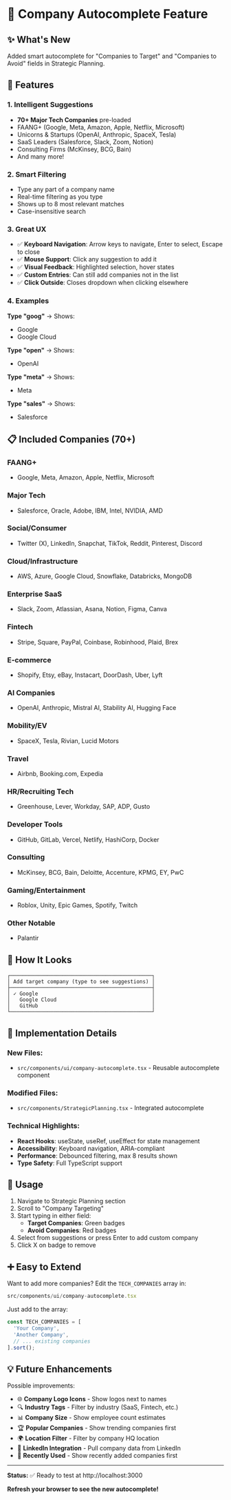 # 🏢 Company Autocomplete Feature

## ✨ What's New

Added smart autocomplete for "Companies to Target" and "Companies to Avoid" fields in Strategic Planning.

## 🎯 Features

### **1. Intelligent Suggestions**
- **70+ Major Tech Companies** pre-loaded
- FAANG+ (Google, Meta, Amazon, Apple, Netflix, Microsoft)
- Unicorns & Startups (OpenAI, Anthropic, SpaceX, Tesla)
- SaaS Leaders (Salesforce, Slack, Zoom, Notion)
- Consulting Firms (McKinsey, BCG, Bain)
- And many more!

### **2. Smart Filtering**
- Type any part of a company name
- Real-time filtering as you type
- Shows up to 8 most relevant matches
- Case-insensitive search

### **3. Great UX**
- ✅ **Keyboard Navigation**: Arrow keys to navigate, Enter to select, Escape to close
- ✅ **Mouse Support**: Click any suggestion to add it
- ✅ **Visual Feedback**: Highlighted selection, hover states
- ✅ **Custom Entries**: Can still add companies not in the list
- ✅ **Click Outside**: Closes dropdown when clicking elsewhere

### **4. Examples**

**Type "goog"** → Shows:
- Google
- Google Cloud

**Type "open"** → Shows:
- OpenAI

**Type "meta"** → Shows:
- Meta

**Type "sales"** → Shows:
- Salesforce

## 📋 Included Companies (70+)

### FAANG+
- Google, Meta, Amazon, Apple, Netflix, Microsoft

### Major Tech
- Salesforce, Oracle, Adobe, IBM, Intel, NVIDIA, AMD

### Social/Consumer
- Twitter (X), LinkedIn, Snapchat, TikTok, Reddit, Pinterest, Discord

### Cloud/Infrastructure
- AWS, Azure, Google Cloud, Snowflake, Databricks, MongoDB

### Enterprise SaaS
- Slack, Zoom, Atlassian, Asana, Notion, Figma, Canva

### Fintech
- Stripe, Square, PayPal, Coinbase, Robinhood, Plaid, Brex

### E-commerce
- Shopify, Etsy, eBay, Instacart, DoorDash, Uber, Lyft

### AI Companies
- OpenAI, Anthropic, Mistral AI, Stability AI, Hugging Face

### Mobility/EV
- SpaceX, Tesla, Rivian, Lucid Motors

### Travel
- Airbnb, Booking.com, Expedia

### HR/Recruiting Tech
- Greenhouse, Lever, Workday, SAP, ADP, Gusto

### Developer Tools
- GitHub, GitLab, Vercel, Netlify, HashiCorp, Docker

### Consulting
- McKinsey, BCG, Bain, Deloitte, Accenture, KPMG, EY, PwC

### Gaming/Entertainment
- Roblox, Unity, Epic Games, Spotify, Twitch

### Other Notable
- Palantir

## 🎨 How It Looks

```
┌──────────────────────────────────────────────┐
│ Add target company (type to see suggestions) │
├──────────────────────────────────────────────┤
│ ✓ Google                                     │
│   Google Cloud                               │
│   GitHub                                     │
└──────────────────────────────────────────────┘
```

## 🔧 Implementation Details

### New Files:
- `src/components/ui/company-autocomplete.tsx` - Reusable autocomplete component

### Modified Files:
- `src/components/StrategicPlanning.tsx` - Integrated autocomplete

### Technical Highlights:
- **React Hooks**: useState, useRef, useEffect for state management
- **Accessibility**: Keyboard navigation, ARIA-compliant
- **Performance**: Debounced filtering, max 8 results shown
- **Type Safety**: Full TypeScript support

## 🚀 Usage

1. Navigate to Strategic Planning section
2. Scroll to "Company Targeting"
3. Start typing in either field:
   - **Target Companies**: Green badges
   - **Avoid Companies**: Red badges
4. Select from suggestions or press Enter to add custom company
5. Click X on badge to remove

## ➕ Easy to Extend

Want to add more companies? Edit the `TECH_COMPANIES` array in:
```typescript
src/components/ui/company-autocomplete.tsx
```

Just add to the array:
```typescript
const TECH_COMPANIES = [
  'Your Company',
  'Another Company',
  // ... existing companies
].sort();
```

## 💡 Future Enhancements

Possible improvements:
- 🌐 **Company Logo Icons** - Show logos next to names
- 🔍 **Industry Tags** - Filter by industry (SaaS, Fintech, etc.)
- 📊 **Company Size** - Show employee count estimates
- 🏆 **Popular Companies** - Show trending companies first
- 🌍 **Location Filter** - Filter by company HQ location
- 🔗 **LinkedIn Integration** - Pull company data from LinkedIn
- 💾 **Recently Used** - Show recently added companies first

---

**Status:** ✅ Ready to test at http://localhost:3000

**Refresh your browser to see the new autocomplete!**

